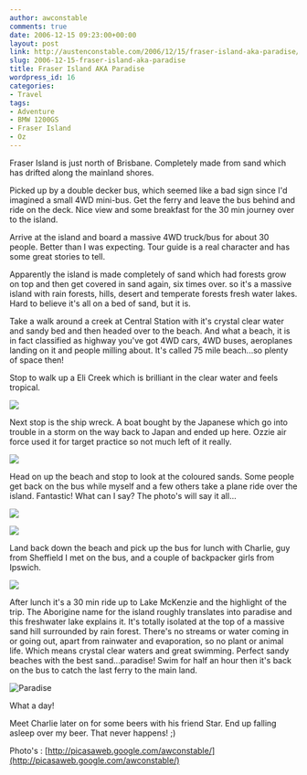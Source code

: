 ```yaml
---
author: awconstable
comments: true
date: 2006-12-15 09:23:00+00:00
layout: post
link: http://austenconstable.com/2006/12/15/fraser-island-aka-paradise/
slug: 2006-12-15-fraser-island-aka-paradise
title: Fraser Island AKA Paradise
wordpress_id: 16
categories:
- Travel
tags:
- Adventure
- BMW 1200GS
- Fraser Island
- Oz
---
```


Fraser Island is just north of Brisbane. Completely made from sand which has drifted along the mainland shores.

Picked up by a double decker bus, which seemed like a bad sign since I'd imagined a small 4WD mini-bus. Get the ferry and leave the bus behind and ride on the deck. Nice view and some breakfast for the 30 min journey over to the island.

Arrive at the island and board a massive 4WD truck/bus for about 30 people. Better than I was expecting. Tour guide is a real character and has some great stories to tell.

Apparently the island is made completely of sand which had forests grow on top and then get covered in sand again, six times over. so it's a massive island with rain forests, hills, desert and temperate forests fresh water lakes. Hard to believe it's all on a bed of sand, but it is.

Take a walk around a creek at Central Station with it's crystal clear water and sandy bed and then headed over to the beach. And what a beach, it is in fact classified as highway you've got 4WD cars, 4WD buses, aeroplanes landing on it and people milling about. It's called 75 mile beach...so plenty of space then!

Stop to walk up a Eli Creek which is brilliant in the clear water and feels tropical.

![](http://lh5.google.com.au/image/awconstable/RYchW2nereI/AAAAAAAAArk/McLgWGLUbew/s800/IMG_1626.jpg)

Next stop is the ship wreck. A boat bought by the Japanese which go into trouble in a storm on the way back to Japan and ended up here. Ozzie air force used it for target practice so not much left of it really.

![](http://lh4.google.com.au/image/awconstable/RYch-mneroI/AAAAAAAAAs0/zuUfBgIeifc/s800/IMG_1636.jpg)

Head on up the beach and stop to look at the coloured sands. Some people get back on the bus while myself and a few others take a plane ride over the island. Fantastic! What can I say? The photo's will say it all...

![](http://lh3.google.com.au/image/awconstable/RYciWWnertI/AAAAAAAAAtc/TIUZ0GdevIg/s800/IMG_1641.jpg)

![](http://lh6.google.com.au/image/awconstable/RYcizGner1I/AAAAAAAAAuc/4vTtmxA406c/s800/IMG_1649.jpg)

Land back down the beach and pick up the bus for lunch with Charlie, guy from Sheffield I met on the bus, and a couple of backpacker girls from Ipswich.

![](http://lh5.google.com.au/image/awconstable/RYcjk2ner9I/AAAAAAAAAvc/s-0VGIFwHlc/s800/IMG_1657.jpg)

After lunch it's a 30 min ride up to Lake McKenzie and the highlight of the trip. The Aborigine name for the island roughly translates into paradise and this freshwater lake explains it.
It's totally isolated at the top of a massive sand hill surrounded by rain forest. There's no streams or water coming in or going out, apart from rainwater and evaporation, so no plant or animal life. Which means crystal clear waters and great swimming. Perfect sandy beaches with the best sand...paradise! Swim for half an hour then it's back on the bus to catch the last ferry to the main land.

![Paradise](http://lh5.google.com.au/image/awconstable/RYcjv2nesAI/AAAAAAAAAv0/znQZZ5s_GRA/s800/IMG_1660.jpg)

What a day!

Meet Charlie later on for some beers with his friend Star. End up falling asleep over my beer. That never happens! ;)

Photo's : [http://picasaweb.google.com/awconstable/](http://picasaweb.google.com/awconstable/)
